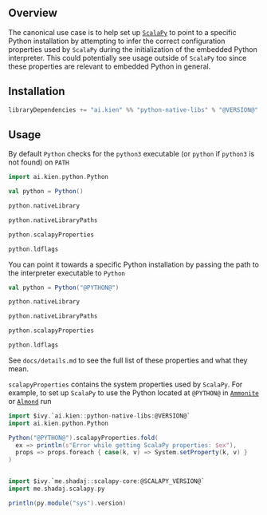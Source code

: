 ## Overview

The canonical use case is to help set up [`ScalaPy`](https://scalapy.dev/) to point to a specific Python installation by attempting to infer the correct configuration properties used by `ScalaPy` during the initialization of the embedded Python interpreter. This could potentially see usage outside of `ScalaPy` too since these properties are relevant to embedded Python in general.

## Installation

```scala
libraryDependencies += "ai.kien" %% "python-native-libs" % "@VERSION@"
```

## Usage

By default `Python` checks for the `python3` executable (or `python` if `python3` is not found) on `PATH`

```scala mdoc
import ai.kien.python.Python

val python = Python()

python.nativeLibrary

python.nativeLibraryPaths

python.scalapyProperties

python.ldflags
```

You can point it towards a specific Python installation by passing the path to the interpreter executable to `Python`

```scala mdoc:nest
val python = Python("@PYTHON@")

python.nativeLibrary

python.nativeLibraryPaths

python.scalapyProperties

python.ldflags
```

See `docs/details.md` to see the full list of these properties and what they mean.

`scalapyProperties` contains the system properties used by `ScalaPy`. For example, to set up `ScalaPy` to use the Python located at `@PYTHON@` in [`Ammonite`](https://ammonite.io/) or [`Almond`](https://almond.sh/) run

```scala
import $ivy.`ai.kien::python-native-libs:@VERSION@`
import ai.kien.python.Python

Python("@PYTHON@").scalapyProperties.fold(
  ex => println(s"Error while getting ScalaPy properties: $ex"),
  props => props.foreach { case(k, v) => System.setProperty(k, v) }
)


import $ivy.`me.shadaj::scalapy-core:@SCALAPY_VERSION@`
import me.shadaj.scalapy.py

println(py.module("sys").version)
```
